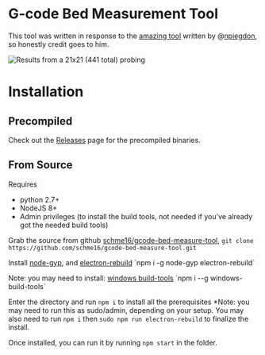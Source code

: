 # G-code Bed Measurement Tool
This tool was written in response to the [amazing tool]([https://github.com/npiegdon/bed-inspector](https://github.com/npiegdon/bed-inspector)) written by @[npiegdon](https://github.com/npiegdon), so honestly credit goes to him.


![Results from a 21x21 (441 total) probing](https://i.imgur.com/6g4ByQ2.png)



# Installation
## Precompiled
Check out the [Releases](https://github.com/schme16/gcode-bed-measure-tool/releases) page for the precompiled binaries.

## From Source
Requires 
 - python 2.7+
 - NodeJS 8+
 - Admin privileges (to install the build tools, not needed if you've already got the needed build tools)

Grab the source from github [schme16/gcode-bed-measure-tool](https://github.com/schme16/gcode-bed-measure-tool), 
`git clone https://github.com/schme16/gcode-bed-measure-tool.git`

Install [node-gyp]([https://www.npmjs.com/package/node-gyp](https://www.npmjs.com/package/node-gyp)), and [electron-rebuild]([https://www.npmjs.com/package/electron-rebuild](https://www.npmjs.com/package/electron-rebuild))
`npm i -g node-gyp electron-rebuild`

Note: you may need to install: [windows build-tools]([https://www.npmjs.com/package/windows-build-tools](https://www.npmjs.com/package/windows-build-tools))
`npm i --g windows-build-tools`


Enter the directory and run `npm i` to install all the prerequisites
*Note: you may need to run this as sudo/admin, depending on your setup.
You may also need to run `npm i` then `sudo npm run electron-rebuild` to finalize the install.

Once installed, you can run it by running `npm start` in the folder.
<!--stackedit_data:
eyJoaXN0b3J5IjpbNDI0MDQ4MDksLTc5MzcyNTA3N119
-->